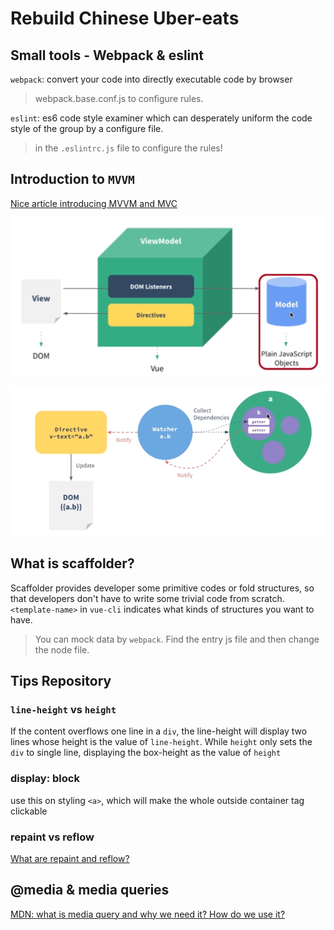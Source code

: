 # Rebuild Chinese Uber-eats

## Small tools - Webpack & eslint

`webpack`: convert your code into directly executable code by browser

> webpack.base.conf.js to configure rules.



`eslint`: es6 code style examiner which can desperately uniform the code style of the group by a configure file.  

> in the `.eslintrc.js` file to configure the rules!



## Introduction to `MVVM`

[Nice article introducing MVVM and MVC](https://hackernoon.com/mvc-vs-mvvm-how-a-website-communicates-with-its-data-models-18553877bf7d)

![1547975659540](imgs/1547975659540.png)

![1547982350965](imgs/1547982350965.png)

## What is scaffolder? 

Scaffolder provides developer some primitive codes or fold structures, so that developers don't have to write some trivial code from scratch. `<template-name>` in `vue-cli` indicates what kinds of structures you want to have.



> You can mock data by `webpack`. Find the entry js file and then change the node file. 



## Tips Repository

### `line-height` vs `height`

If the content overflows one line in a `div`, the line-height will display two lines whose height is the value of `line-height`. While `height` only sets the `div` to single line, displaying the box-height as the value of `height` 

### display: block

use this on styling `<a>`, which will make the whole outside container tag clickable



###  repaint vs reflow

[What are repaint and reflow?](http://www.cnblogs.com/cencenyue/p/7646718.html)



## @media & media queries

[MDN: what is media query and why we need it? How do we use it?](https://developer.mozilla.org/en-US/docs/Web/CSS/Media_Queries/Using_media_queries)